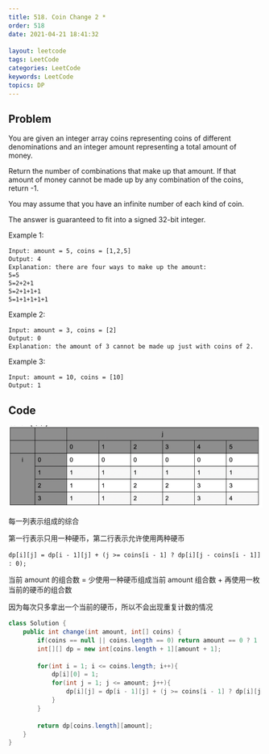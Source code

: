 ```yaml
---
title: 518. Coin Change 2 *
order: 518
date: 2021-04-21 18:41:32

layout: leetcode
tags: LeetCode
categories: LeetCode
keywords: LeetCode
topics: DP
---
```


## Problem

You are given an integer array coins representing coins of different denominations and an integer amount representing a total amount of money.

Return the number of combinations that make up that amount. If that amount of money cannot be made up by any combination of the coins, return -1.

You may assume that you have an infinite number of each kind of coin.

The answer is guaranteed to fit into a signed 32-bit integer.

Example 1:

```
Input: amount = 5, coins = [1,2,5]
Output: 4
Explanation: there are four ways to make up the amount:
5=5
5=2+2+1
5=2+1+1+1
5=1+1+1+1+1
```

Example 2:

```
Input: amount = 3, coins = [2]
Output: 0
Explanation: the amount of 3 cannot be made up just with coins of 2.
```

Example 3:

```
Input: amount = 10, coins = [10]
Output: 1
```

## Code

![image tooltip here](./assets/518.png)

每一列表示组成的综合

第一行表示只用一种硬币，第二行表示允许使用两种硬币

`dp[i][j] = dp[i - 1][j] + (j >= coins[i - 1] ? dp[i][j - coins[i - 1]] : 0);`

当前 amount 的组合数 = 少使用一种硬币组成当前 amount 组合数 + 再使用一枚当前的硬币的组合数

因为每次只多拿出一个当前的硬币，所以不会出现重复计数的情况

```java
class Solution {
    public int change(int amount, int[] coins) {
        if(coins == null || coins.length == 0) return amount == 0 ? 1 : 0;
        int[][] dp = new int[coins.length + 1][amount + 1];

        for(int i = 1; i <= coins.length; i++){
            dp[i][0] = 1;
            for(int j = 1; j <= amount; j++){
                dp[i][j] = dp[i - 1][j] + (j >= coins[i - 1] ? dp[i][j - coins[i - 1]] : 0);
            }
        }

        return dp[coins.length][amount];
    }
}
```
